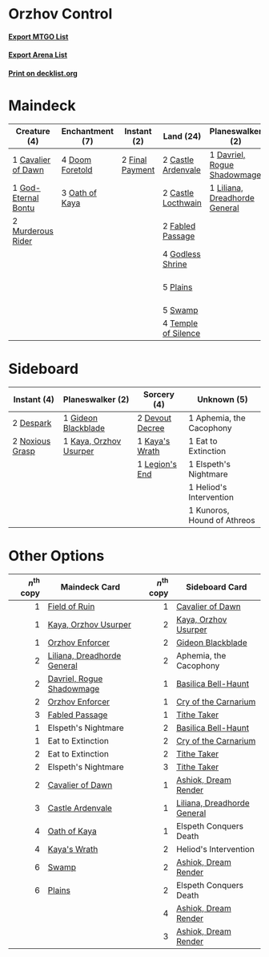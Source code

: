 # Orzhov Control

#### [Export MTGO List](../collection/Orzhov%20Control/Orzhov%20Control.txt)
#### [Export Arena List](../collection/Orzhov%20Control/Orzhov%20Control_arena.txt)
#### [Print on decklist.org](http://decklist.org/?deckmain=4%09Agonizing%20Remorse%0A2%09Castle%20Ardenvale%0A2%09Castle%20Locthwain%0A1%09Cavalier%20of%20Dawn%0A1%09Davriel,%20Rogue%20Shadowmage%0A4%09Doom%20Foretold%0A4%09Elspeth%20Conquers%20Death%0A2%09Elspeth,%20Sun's%20Nemesis%0A2%09Fabled%20Passage%0A2%09Final%20Payment%0A1%09God-Eternal%20Bontu%0A4%09Godless%20Shrine%0A3%09Kaya's%20Wrath%0A1%09Liliana,%20Dreadhorde%20General%0A2%09Murderous%20Rider%0A3%09Oath%20of%20Kaya%0A5%09Plains%0A5%09Swamp%0A4%09Temple%20of%20Silence%0A4%09The%20Birth%20of%20Meletis%0A4%09Treacherous%20Blessing&deckside=1%09Aphemia,%20the%20Cacophony%0A2%09Despark%0A2%09Devout%20Decree%0A1%09Eat%20to%20Extinction%0A1%09Elspeth's%20Nightmare%0A1%09Gideon%20Blackblade%0A1%09Heliod's%20Intervention%0A1%09Kaya's%20Wrath%0A1%09Kaya,%20Orzhov%20Usurper%0A1%09Kunoros,%20Hound%20of%20Athreos%0A1%09Legion's%20End%0A2%09Noxious%20Grasp)
# Maindeck

|                                         Creature (4)                                         |                                     Enchantment (7)                                      |                                       Instant (2)                                        |                                          Land (24)                                           |                                            Planeswalker (2)                                            |                                       Sorcery (3)                                       |      Unknown (18)      |
|----------------------------------------------------------------------------------------------|------------------------------------------------------------------------------------------|------------------------------------------------------------------------------------------|----------------------------------------------------------------------------------------------|--------------------------------------------------------------------------------------------------------|-----------------------------------------------------------------------------------------|------------------------|
|1 [Cavalier of Dawn](http://gatherer.wizards.com/Pages/Card/Details.aspx?multiverseid=466764) |4 [Doom Foretold](http://gatherer.wizards.com/Pages/Card/Details.aspx?multiverseid=473149)|2 [Final Payment](http://gatherer.wizards.com/Pages/Card/Details.aspx?multiverseid=457315)|2 [Castle Ardenvale](http://gatherer.wizards.com/Pages/Card/Details.aspx?multiverseid=473200) |1 [Davriel, Rogue Shadowmage](http://gatherer.wizards.com/Pages/Card/Details.aspx?multiverseid=461010)  |3 [Kaya's Wrath](http://gatherer.wizards.com/Pages/Card/Details.aspx?multiverseid=457331)|4 Agonizing Remorse     |
|1 [God-Eternal Bontu](http://gatherer.wizards.com/Pages/Card/Details.aspx?multiverseid=461019)|3 [Oath of Kaya](http://gatherer.wizards.com/Pages/Card/Details.aspx?multiverseid=461136) |                                                                                          |2 [Castle Locthwain](http://gatherer.wizards.com/Pages/Card/Details.aspx?multiverseid=473203) |1 [Liliana, Dreadhorde General](http://gatherer.wizards.com/Pages/Card/Details.aspx?multiverseid=461024)|                                                                                         |4 Elspeth Conquers Death|
|2 [Murderous Rider](http://gatherer.wizards.com/Pages/Card/Details.aspx?multiverseid=473059)  |                                                                                          |                                                                                          |2 [Fabled Passage](http://gatherer.wizards.com/Pages/Card/Details.aspx?multiverseid=473206)   |                                                                                                        |                                                                                         |2 Elspeth, Sun's Nemesis|
|                                                                                              |                                                                                          |                                                                                          |4 [Godless Shrine](http://gatherer.wizards.com/Pages/Card/Details.aspx?multiverseid=405099)   |                                                                                                        |                                                                                         |4 The Birth of Meletis  |
|                                                                                              |                                                                                          |                                                                                          |5 [Plains](http://gatherer.wizards.com/Pages/Card/Details.aspx?multiverseid=439856)           |                                                                                                        |                                                                                         |4 Treacherous Blessing  |
|                                                                                              |                                                                                          |                                                                                          |5 [Swamp](http://gatherer.wizards.com/Pages/Card/Details.aspx?multiverseid=439858)            |                                                                                                        |                                                                                         |                        |
|                                                                                              |                                                                                          |                                                                                          |4 [Temple of Silence](http://gatherer.wizards.com/Pages/Card/Details.aspx?multiverseid=373522)|                                                                                                        |                                                                                         |                        |


# Sideboard

|                                       Instant (4)                                        |                                        Planeswalker (2)                                         |                                       Sorcery (4)                                        |        Unknown (5)        |
|------------------------------------------------------------------------------------------|-------------------------------------------------------------------------------------------------|------------------------------------------------------------------------------------------|---------------------------|
|2 [Despark](http://gatherer.wizards.com/Pages/Card/Details.aspx?multiverseid=461117)      |1 [Gideon Blackblade](http://gatherer.wizards.com/Pages/Card/Details.aspx?multiverseid=463943)   |2 [Devout Decree](http://gatherer.wizards.com/Pages/Card/Details.aspx?multiverseid=466767)|1 Aphemia, the Cacophony   |
|2 [Noxious Grasp](http://gatherer.wizards.com/Pages/Card/Details.aspx?multiverseid=466864)|1 [Kaya, Orzhov Usurper](http://gatherer.wizards.com/Pages/Card/Details.aspx?multiverseid=460129)|1 [Kaya's Wrath](http://gatherer.wizards.com/Pages/Card/Details.aspx?multiverseid=457331) |1 Eat to Extinction        |
|                                                                                          |                                                                                                 |1 [Legion's End](http://gatherer.wizards.com/Pages/Card/Details.aspx?multiverseid=466860) |1 Elspeth's Nightmare      |
|                                                                                          |                                                                                                 |                                                                                          |1 Heliod's Intervention    |
|                                                                                          |                                                                                                 |                                                                                          |1 Kunoros, Hound of Athreos|


# Other Options

|*n*<sup>th</sup> copy|                                            Maindeck Card                                             |*n*<sup>th</sup> copy|                                            Sideboard Card                                            |
|--------------------:|------------------------------------------------------------------------------------------------------|--------------------:|------------------------------------------------------------------------------------------------------|
|                    1|[Field of Ruin](http://gatherer.wizards.com/Pages/Card/Details.aspx?multiverseid=435415)              |                    1|[Cavalier of Dawn](http://gatherer.wizards.com/Pages/Card/Details.aspx?multiverseid=466764)           |
|                    1|[Kaya, Orzhov Usurper](http://gatherer.wizards.com/Pages/Card/Details.aspx?multiverseid=460129)       |                    2|[Kaya, Orzhov Usurper](http://gatherer.wizards.com/Pages/Card/Details.aspx?multiverseid=460129)       |
|                    1|[Orzhov Enforcer](http://gatherer.wizards.com/Pages/Card/Details.aspx?multiverseid=457223)            |                    2|[Gideon Blackblade](http://gatherer.wizards.com/Pages/Card/Details.aspx?multiverseid=463943)          |
|                    2|[Liliana, Dreadhorde General](http://gatherer.wizards.com/Pages/Card/Details.aspx?multiverseid=461024)|                    2|Aphemia, the Cacophony                                                                                |
|                    2|[Davriel, Rogue Shadowmage](http://gatherer.wizards.com/Pages/Card/Details.aspx?multiverseid=461010)  |                    1|[Basilica Bell-Haunt](http://gatherer.wizards.com/Pages/Card/Details.aspx?multiverseid=457300)        |
|                    2|[Orzhov Enforcer](http://gatherer.wizards.com/Pages/Card/Details.aspx?multiverseid=457223)            |                    1|[Cry of the Carnarium](http://gatherer.wizards.com/Pages/Card/Details.aspx?multiverseid=457214)       |
|                    3|[Fabled Passage](http://gatherer.wizards.com/Pages/Card/Details.aspx?multiverseid=473206)             |                    1|[Tithe Taker](http://gatherer.wizards.com/Pages/Card/Details.aspx?multiverseid=457171)                |
|                    1|Elspeth's Nightmare                                                                                   |                    2|[Basilica Bell-Haunt](http://gatherer.wizards.com/Pages/Card/Details.aspx?multiverseid=457300)        |
|                    1|Eat to Extinction                                                                                     |                    2|[Cry of the Carnarium](http://gatherer.wizards.com/Pages/Card/Details.aspx?multiverseid=457214)       |
|                    2|Eat to Extinction                                                                                     |                    2|[Tithe Taker](http://gatherer.wizards.com/Pages/Card/Details.aspx?multiverseid=457171)                |
|                    2|Elspeth's Nightmare                                                                                   |                    3|[Tithe Taker](http://gatherer.wizards.com/Pages/Card/Details.aspx?multiverseid=457171)                |
|                    2|[Cavalier of Dawn](http://gatherer.wizards.com/Pages/Card/Details.aspx?multiverseid=466764)           |                    1|[Ashiok, Dream Render](http://gatherer.wizards.com/Pages/Card/Details.aspx?multiverseid=461155)       |
|                    3|[Castle Ardenvale](http://gatherer.wizards.com/Pages/Card/Details.aspx?multiverseid=473200)           |                    1|[Liliana, Dreadhorde General](http://gatherer.wizards.com/Pages/Card/Details.aspx?multiverseid=461024)|
|                    4|[Oath of Kaya](http://gatherer.wizards.com/Pages/Card/Details.aspx?multiverseid=461136)               |                    1|Elspeth Conquers Death                                                                                |
|                    4|[Kaya's Wrath](http://gatherer.wizards.com/Pages/Card/Details.aspx?multiverseid=457331)               |                    2|Heliod's Intervention                                                                                 |
|                    6|[Swamp](http://gatherer.wizards.com/Pages/Card/Details.aspx?multiverseid=439858)                      |                    2|[Ashiok, Dream Render](http://gatherer.wizards.com/Pages/Card/Details.aspx?multiverseid=461155)       |
|                    6|[Plains](http://gatherer.wizards.com/Pages/Card/Details.aspx?multiverseid=439856)                     |                    2|Elspeth Conquers Death                                                                                |
|                     |                                                                                                      |                    4|[Ashiok, Dream Render](http://gatherer.wizards.com/Pages/Card/Details.aspx?multiverseid=461155)       |
|                     |                                                                                                      |                    3|[Ashiok, Dream Render](http://gatherer.wizards.com/Pages/Card/Details.aspx?multiverseid=461155)       |

